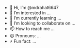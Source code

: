- 👋 Hi, I’m @mdrahat6647
- 👀 I’m interested in ...
- 🌱 I’m currently learning ...
- 💞️ I’m looking to collaborate on ...
- 📫 How to reach me ...
- 😄 Pronouns: ...
- ⚡ Fun fact: ...

<!---
mdrahat6647/mdrahat6647 is a ✨ special ✨ repository because its `README.md` (this file) appears on your GitHub profile.
You can click the Preview link to take a look at your changes.
--->
